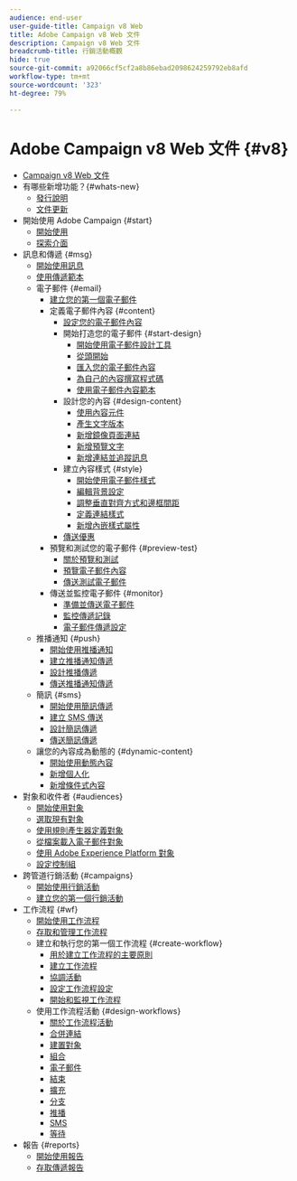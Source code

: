 ```yaml
---
audience: end-user
user-guide-title: Campaign v8 Web
title: Adobe Campaign v8 Web 文件
description: Campaign v8 Web 文件
breadcrumb-title: 行銷活動概觀
hide: true
source-git-commit: a92066cf5cf2a8b86ebad2098624259792eb8afd
workflow-type: tm+mt
source-wordcount: '323'
ht-degree: 79%

---
```



# Adobe Campaign v8 Web 文件 {#v8}

+ [Campaign v8 Web 文件](campaign-web-home.md)
+ 有哪些新增功能？{#whats-new}
   + [發行說明](rn/release-notes.md)
   + [文件更新](rn/documentation-updates.md)
+ 開始使用 Adobe Campaign {#start}
   + [開始使用](get-started/get-started.md)
   + [探索介面](get-started/user-interface.md)
+ 訊息和傳遞 {#msg}
   + [開始使用訊息](msg/gs-messages.md)
   + [使用傳遞範本](msg/delivery-template.md)
   + 電子郵件 {#email}
      + [建立您的第一個電子郵件](email/create-email.md)
      + 定義電子郵件內容 {#content}
         + [設定您的電子郵件內容](content/edit-content.md)
         + 開始打造您的電子郵件 {#start-design}
            + [開始使用電子郵件設計工具](content/get-started-email-designer.md)
            + [從頭開始 ](content/create-email-content.md)
            + [匯入您的電子郵件內容](content/existing-content.md)
            + [為自己的內容撰寫程式碼](content/code-content.md)
            + [使用電子郵件內容範本](content/email-templates.md)
         + 設計您的內容 {#design-content}
            + [使用內容元件](content/content-components.md)
            + [產生文字版本](content/text-version-email.md)
            + [新增鏡像頁面連結](content/mirror-page.md)
            + [新增預覽文字](content/preheader.md)
            + [新增連結並追蹤訊息](content/message-tracking.md)
         + 建立內容樣式 {#style}
            + [開始使用電子郵件樣式](content/get-started-email-style.md)
            + [編輯背景設定](content/backgrounds.md)
            + [調整垂直對齊方式和邊框間距](content/alignment-and-padding.md)
            + [定義連結樣式](content/styling-links.md)
            + [新增內嵌樣式屬性](content/inline-styling.md)
         + [傳送優惠](content/offers.md)
      + 預覽和測試您的電子郵件 {#preview-test}
         + [關於預覽和測試](preview-test/preview-test.md)
         + [預覽電子郵件內容](preview-test/preview-content.md)
         + [傳送測試電子郵件](preview-test/proofs.md)
      + 傳送並監控電子郵件 {#monitor}
         + [準備並傳送電子郵件](monitor/prepare-send.md)
         + [監控傳遞記錄](monitor/delivery-logs.md)
         + [電子郵件傳遞設定](advanced-settings/delivery-settings.md)
   + 推播通知 {#push}
      + [開始使用推播通知](push/gs-push.md)
      + [建立推播通知傳遞](push/create-push.md)
      + [設計推播傳遞](push/content-push.md)
      + [傳送推播通知傳遞](push/send-push.md)
   + 簡訊 {#sms}
      + [開始使用簡訊傳遞](sms/gs-sms.md)
      + [建立 SMS 傳送](sms/create-sms.md)
      + [設計簡訊傳遞 ](sms/content-sms.md)
      + [傳送簡訊傳遞 ](sms/send-sms.md)
   + 讓您的內容成為動態的 {#dynamic-content}
      + [開始使用動態內容](personalization/gs-personalization.md)
      + [新增個人化](personalization/personalize.md)
      + [新增條件式內容](personalization/conditions.md)
+ 對象和收件者 {#audiences}
   + [開始使用對象](audience/about-audiences.md)
   + [選取現有對象](audience/add-audience.md)
   + [使用規則產生器定義對象](audience/segment-builder.md)
   + [從檔案載入電子郵件對象](audience/file-audience.md)
   + [使用 Adobe Experience Platform 對象](audience/aep-audience.md)
   + [設定控制組](audience/control-group.md)
+ 跨管道行銷活動 {#campaigns}
   + [開始使用行銷活動](campaigns/gs-campaigns.md)
   + [建立您的第一個行銷活動](campaigns/create-campaigns.md)
+ 工作流程 {#wf}
   + [開始使用工作流程](workflows/gs-workflows.md)
   + [存取和管理工作流程](workflows/access-monitor.md)
   + 建立和執行您的第一個工作流程 {#create-workflow}
      + [用於建立工作流程的主要原則](workflows/gs-workflow-creation.md)
      + [建立工作流程](workflows/create-workflow.md)
      + [協調活動](workflows/orchestrate-activities.md)
      + [設定工作流程設定](workflows/workflow-settings.md)
      + [開始和監視工作流程](workflows/start-monitor-workflows.md)
   + 使用工作流程活動 {#design-workflows}
      + [關於工作流程活動](workflows/activities/about-activities.md)
      + [合併連結](workflows/activities/and-join.md)
      + [建置對象](workflows/activities/build-audience.md)
      + [組合](workflows/activities/combine.md)
      + [電子郵件](workflows/activities/email.md)
      + [結束](workflows/activities/end.md)
      + [擴充](workflows/activities/enrichment.md)
      + [分支](workflows/activities/fork.md)
      + [推播](workflows/activities/push.md)
      + [SMS](workflows/activities/sms.md)
      + [等待](workflows/activities/wait.md)
+ 報告 {#reports}
   + [開始使用報告](reporting/gs-reports.md)
   + [存取傳遞報告](reporting/delivery-reports.md)

